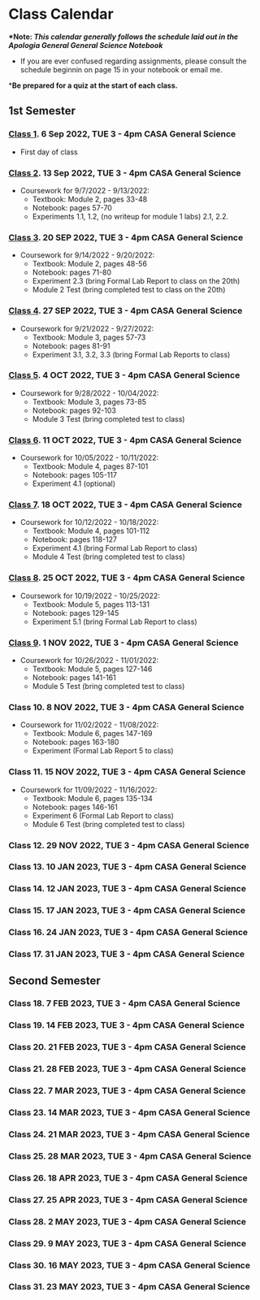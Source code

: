# Class Calendar

**\*Note: *This calendar generally follows the schedule laid out in the Apologia General General Science Notebook***
- If you are ever confused regarding assignments, please consult the schedule beginnin on page 15 in your notebook or email me.

\***Be prepared for a quiz at the start of each class.**

## 1st Semester

### [Class 1](/Class1). 6 Sep 2022, TUE 3 - 4pm CASA General Science

- First day of class

### [Class 2](/Class2). 13 Sep 2022, TUE 3 - 4pm CASA General Science

- Coursework for 9/7/2022 \- 9/13/2022:
    - Textbook: Module 2, pages 33-48
    - Notebook: pages 57-70
    - Experiments 1.1, 1.2, (no writeup for module 1 labs) 2.1, 2.2.

### [Class 3](/Class3). 20 SEP 2022, TUE 3 - 4pm CASA General Science

- Coursework for 9/14/2022 \- 9/20/2022:
    - Textbook: Module 2, pages 48-56
    - Notebook: pages 71-80
    - Experiment 2.3 (bring Formal Lab Report to class on the 20th)
    - Module 2 Test (bring completed test to class on the 20th)

### [Class 4](/Class4). 27 SEP 2022, TUE 3 - 4pm CASA General Science

- Coursework for 9/21/2022 \- 9/27/2022:
    - Textbook: Module 3, pages 57-73
    - Notebook: pages 81-91
    - Experiment 3.1, 3.2, 3.3 (bring Formal Lab Reports to class)


### [Class 5](/Class5). 4 OCT 2022, TUE 3 - 4pm CASA General Science

- Coursework for 9/28/2022 \- 10/04/2022:
    - Textbook: Module 3, pages 73-85
    - Notebook: pages 92-103
    - Module 3 Test (bring completed test to class)

### [Class 6](/Class6). 11 OCT 2022, TUE 3 - 4pm CASA General Science

- Coursework for 10/05/2022 \- 10/11/2022:
    - Textbook: Module 4, pages 87-101
    - Notebook: pages 105-117
    - Experiment 4.1 (optional)

### [Class 7](/Class7). 18 OCT 2022, TUE 3 - 4pm CASA General Science

- Coursework for 10/12/2022 \- 10/18/2022:
    - Textbook: Module 4, pages 101-112
    - Notebook: pages 118-127
    - Experiment 4.1 (bring Formal Lab Report to class)
    - Module 4 Test (bring completed test to class)

### [Class 8](/Class8). 25 OCT 2022, TUE 3 - 4pm CASA General Science

- Coursework for 10/19/2022 \- 10/25/2022:
    - Textbook: Module 5, pages 113-131
    - Notebook: pages 129-145
    - Experiment 5.1 (bring Formal Lab Report to class)

### [Class 9](/Class9). 1 NOV 2022, TUE 3 - 4pm CASA General Science

- Coursework for 10/26/2022 \- 11/01/2022:
    - Textbook: Module 5, pages 127-146
    - Notebook: pages 141-161
    - Module 5 Test (bring completed test to class)

### Class 10. 8 NOV 2022, TUE 3 - 4pm CASA General Science

- Coursework for 11/02/2022 \- 11/08/2022:
    - Textbook: Module 6, pages 147-169
    - Notebook: pages 163-180
    - Experiment (Formal Lab Report 5 to class)
  
### Class 11. 15 NOV 2022, TUE 3 - 4pm CASA General Science

- Coursework for 11/09/2022 \- 11/16/2022:
    - Textbook: Module 6, pages 135-134
    - Notebook: pages 146-161
    - Experiment 6 (Formal Lab Report to class)
    - Module 6 Test (bring completed test to class)


### Class 12. 29 NOV 2022, TUE 3 - 4pm CASA General Science

### Class 13. 10 JAN 2023, TUE 3 - 4pm CASA General Science

### Class 14. 12 JAN 2023, TUE 3 - 4pm CASA General Science

### Class 15. 17 JAN 2023, TUE 3 - 4pm CASA General Science

### Class 16. 24 JAN 2023, TUE 3 - 4pm CASA General Science

### Class 17. 31 JAN 2023, TUE 3 - 4pm CASA General Science

## Second Semester

### Class 18. 7 FEB 2023, TUE 3 - 4pm CASA General Science

### Class 19. 14 FEB 2023, TUE 3 - 4pm CASA General Science

### Class 20. 21 FEB 2023, TUE 3 - 4pm CASA General Science

### Class 21. 28 FEB 2023, TUE 3 - 4pm CASA General Science

### Class 22. 7 MAR 2023, TUE 3 - 4pm CASA General Science

### Class 23. 14 MAR 2023, TUE 3 - 4pm CASA General Science

### Class 24. 21 MAR 2023, TUE 3 - 4pm CASA General Science

### Class 25. 28 MAR 2023, TUE 3 - 4pm CASA General Science

### Class 26. 18 APR 2023, TUE 3 - 4pm CASA General Science

### Class 27. 25 APR 2023, TUE 3 - 4pm CASA General Science

### Class 28. 2 MAY 2023, TUE 3 - 4pm CASA General Science

### Class 29. 9 MAY 2023, TUE 3 - 4pm CASA General Science

### Class 30. 16 MAY 2023, TUE 3 - 4pm CASA General Science

### Class 31. 23 MAY 2023, TUE 3 - 4pm CASA General Science

